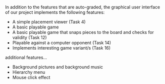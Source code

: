 In addition to the features that are auto-graded, the graphical user interface
of our project implements the following features:



 - A simple placement viewer (Task 4)
 - A basic playable game
 - A basic playable game that snaps pieces to the board and checks for validity (Task 12)
 - Playable against a computer opponent (Task 14)
 - Implements interesting game variant/s (Task 16)

additional features...


- Background pictures and background music 
- Hierarchy menu
- Mouse click effect
